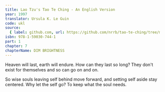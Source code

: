 ```yaml
---
title: Lao Tzu's Tao Te Ching - An English Version
year: 1997
translator: Ursula K. Le Guin
code: ukl
source:
  { label: github.com, url: https://github.com/nrrb/tao-te-ching/tree/master }
isbn: 978-1-59030-744-1
part: 1
chapter: 7
chapterName: DIM BRIGHTNESS
---
```


Heaven will last,
earth will endure.
How can they last so long?
They don't exist for themselves
and so can go on and on.

So wise souls
leaving self behind
move forward,
and setting self aside
stay centered.
Why let the self go?
To keep what the soul needs.
